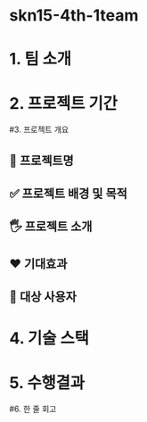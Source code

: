 # skn15-4th-1team
# 1. 팀 소개
# 2. 프로젝트 기간
#3. 프로젝트 개요

## 📕 프로젝트명
## ✅ 프로젝트 배경 및 목적
## 🖐️ 프로젝트 소개
## ❤️ 기대효과
## 👤 대상 사용자
# 4. 기술 스택
# 5. 수행결과
#6. 한 줄 회고
